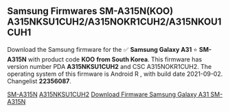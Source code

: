 <h2>Samsung Firmwares SM-A315N(KOO) A315NKSU1CUH2/A315NOKR1CUH2/A315NKOU1CUH1</h2>
Download the Samsung firmware for the ✅ <strong>Samsung Galaxy A31 </strong> ⭐ <strong>SM-A315N</strong> with product code <strong>KOO</strong> <strong> from South Korea</strong>. This firmware has version number PDA <strong>A315NKSU1CUH2</strong> and CSC A315NOKR1CUH2. The operating system of this firmware is Android R , with build date 2021-09-02. Changelist <strong>22356087</strong>.


[SM-A315N](https://samfirm.shop/samsung/model/SM-A315N)
[A315NKSU1CUH2](https://samfirm.shop/samsung/pda/A315NKSU1CUH2)
[Download Firmware Samsung Galaxy A31 SM-A315N](https://samfirm.shop/samsung/firmware/451255)
